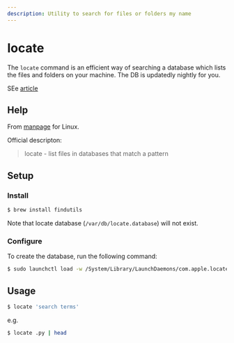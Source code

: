 ```yaml
---
description: Utility to search for files or folders my name
---
```

# locate


The `locate` command is an efficient way of searching a database which lists the files and folders on your machine. The DB is updatedly nightly for you.

SEe [article](https://www.bonusbits.com/wiki/HowTo:Install_Locate_on_MacOS_with_Homebrew)


## Help

From [manpage](https://man7.org/linux/man-pages/man1/locate.1.html) for Linux.

Official descripton:

> locate - list files in databases that match a pattern


## Setup

### Install

```sh
$ brew install findutils
```

Note that locate database (`/var/db/locate.database`) will not exist.

### Configure

To create the database, run the following command:

```sh
$ sudo launchctl load -w /System/Library/LaunchDaemons/com.apple.locate.plist
```


## Usage

```sh
$ locate 'search terms'
```

e.g.

```sh
$ locate .py | head
```
